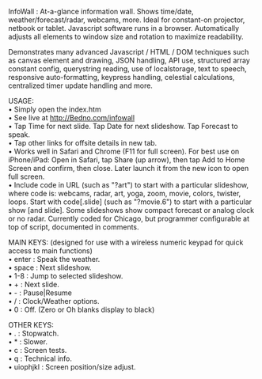 InfoWall : At-a-glance information wall.  Shows time/date, weather/forecast/radar, webcams, more. Ideal for constant-on projector, netbook or tablet.  Javascript software runs in a browser. Automatically adjusts all elements to window size and rotation to maximize readability.

Demonstrates many advanced Javascript / HTML / DOM techniques such as canvas element and drawing, JSON handling, API use, structured array constant config, querystring reading, use of localstorage, text to speech, responsive auto-formatting, keypress handling, celestial calculations, centralized timer update handling and more.

USAGE:<br>
	•	Simply open the index.htm<br>
	•	See live at http://Bedno.com/infowall<br>
	•	Tap Time for next slide. Tap Date for next slideshow. Tap Forecast to speak.<br>
	•	Tap other links for offsite details in new tab.<br>
	•	Works well in Safari and Chrome (F11 for full screen). For best use on iPhone/iPad: Open in Safari, tap Share (up arrow), then tap Add to Home Screen and confirm, then close. Later launch it from the new icon to open full screen.<br>
	•	Include code in URL (such as "?art") to start with a particular slideshow, where code is: webcams, radar, art, yoga, zoom, movie, colors, twister, loops. Start with code\[.slide\] (such as "?movie.6") to start with a particular show \[and slide\]. Some slideshows show compact forecast or analog clock or no radar. Currently coded for Chicago, but programmer configurable at top of script, documented in comments.<br>

MAIN KEYS: (designed for use with a wireless numeric keypad for quick access to main functions)<br>
	•	enter : Speak the weather.<br>
	•	space : Next slideshow.<br>
	•	1-8 : Jump to selected slideshow.<br>
	•	+ : Next slide.<br>
	•	- : Pause|Resume<br>
	•	/ : Clock/Weather options.<br>
	•	0 : Off. (Zero or Oh blanks display to black)<br>

OTHER KEYS:<br>
	•	. : Stopwatch.<br>
	•	* : Slower.<br>
	•	c : Screen tests.<br>
	•	q : Technical info.<br>
	•	uiophjkl : Screen position/size adjust.<br>
